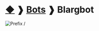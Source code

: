 # [◆](/../../) ❱ [Bots](/Bots) ❱ Blargbot

![Prefix /](https://img.shields.io/badge/PFX-/-black?style=flat-square) 

<!-- TAGS --> <!--  -->

